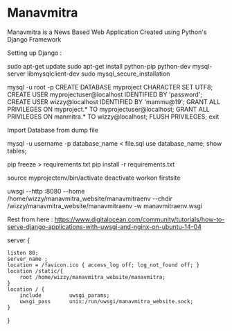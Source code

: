 # Manavmitra
Manavmitra is a News Based Web Application Created using  Python's Django Framework

Setting up Django :

sudo apt-get update
sudo apt-get install python-pip python-dev mysql-server libmysqlclient-dev
sudo mysql_secure_installation

mysql -u root -p
CREATE DATABASE myproject CHARACTER SET UTF8;
CREATE USER myprojectuser@localhost IDENTIFIED BY 'password';
CREATE USER wizzy@localhost IDENTIFIED BY 'mammu@19';
GRANT ALL PRIVILEGES ON myproject.* TO myprojectuser@localhost;
GRANT ALL PRIVILEGES ON manmitra.* TO wizzy@localhost;
FLUSH PRIVILEGES;
exit


Import Database from dump file

mysql -u username -p database_name < file.sql
use database_name;
show tables;

pip freeze > requirements.txt
pip install -r requirements.txt

source myprojectenv/bin/activate
deactivate
workon firstsite

uwsgi --http :8080 --home /home/wizzy/manavmitra_website/manavmitraenv --chdir /wizzy/manavmitra_website/manavmitraenv -w manavmitraenv.wsgi

Rest from here : https://www.digitalocean.com/community/tutorials/how-to-serve-django-applications-with-uwsgi-and-nginx-on-ubuntu-14-04


server
{
    
    listen 80;
    server_name ;
    location = /favicon.ico { access_log off; log_not_found off; }
    location /static/{
        root /home/wizzy/manavmitra_website/manavmitra;
    }
    location / {
        include         uwsgi_params;
        uwsgi_pass      unix:/run/uwsgi/manavmitra_website.sock;
    }
    
}
